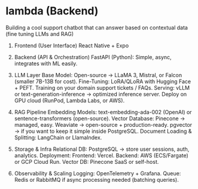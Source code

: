 # lambda (Backend)
Building a cool support chatbot that can answer based on contextual data (fine tuning LLMs and RAG)


1. Frontend (User Interface)
React Native + Expo

2. Backend (API & Orchestration)
FastAPI (Python): Simple, async, integrates with ML easily.

3. LLM Layer
Base Model: Open-source → LLaMA 3, Mistral, or Falcon (smaller 7B-13B for cost).
Fine-Tuning:
LoRA/QLoRA with Hugging Face + PEFT.
Training on your domain support tickets / FAQs.
Serving:
vLLM or text-generation-inference → optimized inference server.
Deploy on GPU cloud (RunPod, Lambda Labs, or AWS).


4. RAG Pipeline
Embedding Models: text-embedding-ada-002 (OpenAI) or sentence-transformers (open-source).
Vector Database:
Pinecone → managed, easy.
Weaviate → open-source + production-ready.
pgvector → if you want to keep it simple inside PostgreSQL.
Document Loading & Splitting: LangChain or LlamaIndex.


5. Storage & Infra
Relational DB: PostgreSQL → store user sessions, auth, analytics.
Deployment:
Frontend: Vercel.
Backend: AWS (ECS/Fargate) or GCP Cloud Run.
Vector DB: Pinecone SaaS or self-host.


6. Observability & Scaling
Logging: OpenTelemetry + Grafana.
Queue: Redis or RabbitMQ if async processing needed (batching queries).
